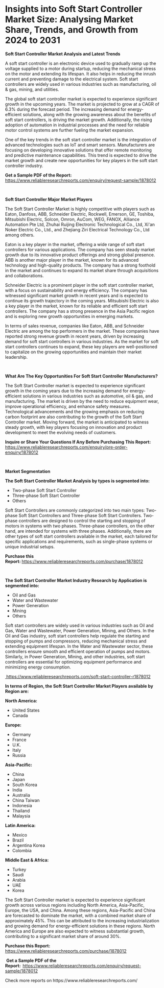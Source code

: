 <p><h1>Insights into Soft Start Controller Market Size: Analysing Market Share, Trends, and Growth from 2024 to 2031</h1></p><p><strong>Soft Start Controller Market Analysis and Latest Trends</strong></p>
<p><p>A soft start controller is an electronic device used to gradually ramp up the voltage supplied to a motor during startup, reducing the mechanical stress on the motor and extending its lifespan. It also helps in reducing the inrush current and preventing damage to the electrical system. Soft start controllers are widely used in various industries such as manufacturing, oil & gas, mining, and utilities.</p><p>The global soft start controller market is expected to experience significant growth in the upcoming years. The market is projected to grow at a CAGR of 6.3% during the forecast period. The increasing demand for energy-efficient solutions, along with the growing awareness about the benefits of soft start controllers, is driving the market growth. Additionally, the rising adoption of automation in industrial processes and the need for reliable motor control systems are further fueling the market expansion.</p><p>One of the key trends in the soft start controller market is the integration of advanced technologies such as IoT and smart sensors. Manufacturers are focusing on developing innovative solutions that offer remote monitoring and predictive maintenance capabilities. This trend is expected to drive the market growth and create new opportunities for key players in the soft start controller industry.</p></p>
<p><strong>Get a Sample PDF of the Report:&nbsp;</strong> <a href="https://www.reliableresearchreports.com/enquiry/request-sample/1878012">https://www.reliableresearchreports.com/enquiry/request-sample/1878012</a></p>
<p>&nbsp;</p>
<p><strong>Soft Start Controller Major Market Players</strong></p>
<p><p>The Soft Start Controller Market is highly competitive with players such as Eaton, Danfoss, ABB, Schneider Electric, Rockwell, Emerson, GE, Toshiba, Mitsubishi Electric, Solcon, Omron, AuCom, WEG, FANOX, Alliance Automation Pte Ltd, Zhuhai Ruijing Electronic Technological Co., Ltd, Xi'an Noker Electric Co., Ltd., and Zhejiang Ziri Electrical Technology Co., Ltd among others. </p><p>Eaton is a key player in the market, offering a wide range of soft start controllers for various applications. The company has seen steady market growth due to its innovative product offerings and strong global presence. ABB is another major player in the market, known for its advanced technology and high-quality products. The company has a strong foothold in the market and continues to expand its market share through acquisitions and collaborations.</p><p>Schneider Electric is a prominent player in the soft start controller market, with a focus on sustainability and energy efficiency. The company has witnessed significant market growth in recent years and is expected to continue its growth trajectory in the coming years. Mitsubishi Electric is also a key player in the market, known for its reliable and efficient soft start controllers. The company has a strong presence in the Asia Pacific region and is exploring new growth opportunities in emerging markets.</p><p>In terms of sales revenue, companies like Eaton, ABB, and Schneider Electric are among the top performers in the market. These companies have reported strong revenue growth in recent years, driven by increasing demand for soft start controllers in various industries. As the market for soft start controllers continues to expand, these key players are well-positioned to capitalize on the growing opportunities and maintain their market leadership.</p></p>
<p>&nbsp;</p>
<p><strong>What Are The Key Opportunities For Soft Start Controller Manufacturers?</strong></p>
<p><p>The Soft Start Controller market is expected to experience significant growth in the coming years due to the increasing demand for energy-efficient solutions in various industries such as automotive, oil & gas, and manufacturing. The market is driven by the need to reduce equipment wear, improve operational efficiency, and enhance safety measures. Technological advancements and the growing emphasis on reducing carbon footprint are also contributing to the growth of the Soft Start Controller market. Moving forward, the market is anticipated to witness steady growth, with key players focusing on innovation and product development to meet the evolving needs of customers.</p></p>
<p><strong>Inquire or Share Your Questions If Any Before Purchasing This Report:</strong> <a href="https://www.reliableresearchreports.com/enquiry/pre-order-enquiry/1878012">https://www.reliableresearchreports.com/enquiry/pre-order-enquiry/1878012</a></p>
<p>&nbsp;</p>
<p><strong>Market Segmentation</strong></p>
<p><strong>The Soft Start Controller Market Analysis by types is segmented into:</strong></p>
<p><ul><li>Two-phase Soft Start Controller</li><li>Three-phase Soft Start Controller</li><li>Others</li></ul></p>
<p><p>Soft Start Controllers are commonly categorized into two main types: Two-phase Soft Start Controllers and Three-phase Soft Start Controllers. Two-phase controllers are designed to control the starting and stopping of motors in systems with two phases. Three-phase controllers, on the other hand, are intended for systems with three phases. Additionally, there are other types of soft start controllers available in the market, each tailored for specific applications and requirements, such as single-phase systems or unique industrial setups.</p></p>
<p><strong>Purchase this Report:&nbsp;</strong><a href="https://www.reliableresearchreports.com/purchase/1878012">https://www.reliableresearchreports.com/purchase/1878012</a></p>
<p>&nbsp;</p>
<p><strong>The Soft Start Controller Market Industry Research by Application is segmented into:</strong></p>
<p><ul><li>Oil and Gas</li><li>Water and Wastewater</li><li>Power Generation</li><li>Mining</li><li>Others</li></ul></p>
<p><p>Soft start controllers are widely used in various industries such as Oil and Gas, Water and Wastewater, Power Generation, Mining, and Others. In the Oil and Gas industry, soft start controllers help regulate the starting and stopping of pumps and compressors, reducing mechanical stress and extending equipment lifespan. In the Water and Wastewater sector, these controllers ensure smooth and efficient operation of pumps and motors. Similarly, in Power Generation, Mining, and other industries, soft start controllers are essential for optimizing equipment performance and minimizing energy consumption.</p></p>
<p><a href="https://www.reliableresearchreports.com/soft-start-controller-r1878012">&nbsp;https://www.reliableresearchreports.com/soft-start-controller-r1878012</a></p>
<p><strong>In terms of Region, the Soft Start Controller Market Players available by Region are:</strong></p>
<p>
    <p> <strong> North America: </strong>
        <ul>
            <li>United States</li>
            <li>Canada</li>
        </ul>
        </p> 
    <p> <strong> Europe: </strong>
        <ul>
            <li>Germany</li>
            <li>France</li>
            <li>U.K.</li>
            <li>Italy</li>
            <li>Russia</li>
        </ul>
        </p> 
    <p> <strong> Asia-Pacific: </strong>
        <ul>
            <li>China</li>
            <li>Japan</li>
            <li>South Korea</li>
            <li>India</li>
            <li>Australia</li>
            <li>China Taiwan</li>
            <li>Indonesia</li>
            <li>Thailand</li>
            <li>Malaysia</li>
        </ul>
        </p> 
    <p> <strong> Latin America: </strong>
        <ul>
            <li>Mexico</li>
            <li>Brazil</li>
            <li>Argentina Korea</li>
            <li>Colombia</li>
        </ul>
        </p> 
    <p> <strong> Middle East & Africa: </strong>
        <ul>
            <li>Turkey</li>
            <li>Saudi</li>
            <li>Arabia</li>
            <li>UAE</li>
            <li>Korea</li>
        </ul>
    </p>
    </p>
<p><p>The Soft Start Controller market is expected to experience significant growth across various regions including North America, Asia-Pacific, Europe, the USA, and China. Among these regions, Asia-Pacific and China are forecasted to dominate the market, with a combined market share of approximately 45%. This can be attributed to the increasing industrialization and growing demand for energy-efficient solutions in these regions. North America and Europe are also expected to witness substantial growth, contributing to a significant market share of around 30%.</p></p>
<p><strong>Purchase this Report: </strong><a href="https://www.reliableresearchreports.com/purchase/1878012">https://www.reliableresearchreports.com/purchase/1878012</a></p>
<p>&nbsp;<strong>Get a Sample PDF of the Report:&nbsp;&nbsp;</strong><a href="https://www.reliableresearchreports.com/enquiry/request-sample/1878012">https://www.reliableresearchreports.com/enquiry/request-sample/1878012</a></p>
<p><strong></strong></p>
<p>Check more reports on https://www.reliableresearchreports.com/</p>
